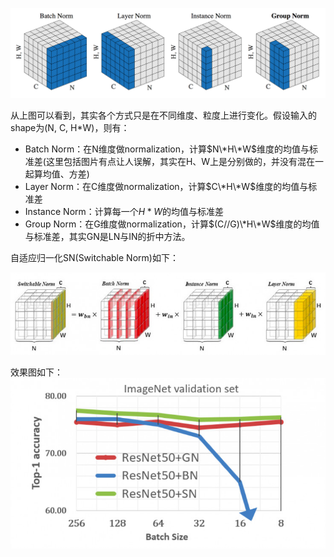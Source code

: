 ![gn](/img/gn.png)

从上图可以看到，其实各个方式只是在不同维度、粒度上进行变化。假设输入的shape为(N, C, H*W)，则有：

* Batch Norm：在N维度做normalization，计算$N\*H\*W$维度的均值与标准差(这里包括图片有点让人误解，其实在H、W上是分别做的，并没有混在一起算均值、方差)
* Layer Norm：在C维度做normalization，计算$C\*H\*W$维度的均值与标准差
* Instance Norm：计算每一个$H*W$的均值与标准差
* Group Norm：在G维度做normalization，计算$(C//G)\*H\*W$维度的均值与标准差，其实GN是LN与IN的折中方法。
  
自适应归一化SN(Switchable Norm)如下：

![sn](/img/sn.png)

效果图如下：
![norm](/img/norm.png)
